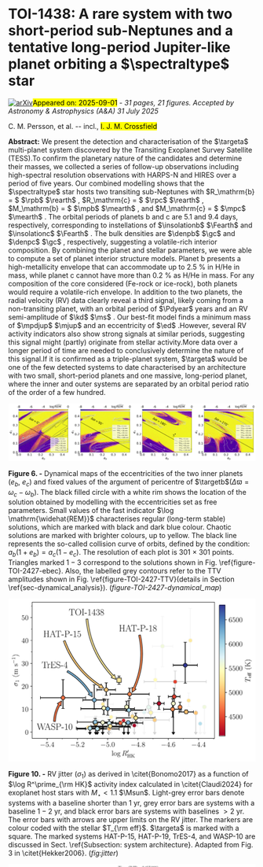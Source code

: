 <div class="macros" style="visibility:hidden;">
$\newcommand{\ensuremath}{}$
$\newcommand{\xspace}{}$
$\newcommand{\object}[1]{\texttt{#1}}$
$\newcommand{\farcs}{{.}''}$
$\newcommand{\farcm}{{.}'}$
$\newcommand{\arcsec}{''}$
$\newcommand{\arcmin}{'}$
$\newcommand{\ion}[2]{#1#2}$
$\newcommand{\textsc}[1]{\textrm{#1}}$
$\newcommand{\hl}[1]{\textrm{#1}}$
$\newcommand{\footnote}[1]{}$
$\newcommand{\vsini}{V \sin i_\star}$
$\newcommand{\vrad}{V_{\rm rad}}$
$\newcommand{\vmic}{V_{\rm mic}}$
$\newcommand{\vmac}{V_{\rm mac}}$
$\newcommand{\dex}{\rm dex}$
$\newcommand{\teff}{T_{\rm eff}}$
$\newcommand{\logg}{log g_\star}$
$\newcommand{\met}{[M/H]}$
$\newcommand{\feh}{[Fe/H]}$
$\newcommand{\cah}{[Ca/H]}$
$\newcommand{\mgh}{[Mg/H]}$
$\newcommand{\nah}{[Na/H]}$
$\newcommand{\sih}{[Si/H]}$
$\newcommand{\kms}{km s^{-1}}$
$\newcommand{\ms}{m~s^{-1}}$
$\newcommand{\msd}{m~s^{-1}~day^{-1}}$
$\newcommand{\gc}{g~cm^{-3}}$
$\newcommand{\lgr}{\log (R^\prime_{HK})}$
$\newcommand{\lgt}{\log~t}$
$\newcommand{\Lsun}{L_{\odot}}$
$\newcommand{\Msun}{M_{\odot}}$
$\newcommand{\Rsun}{R_{\odot}}$
$\newcommand{\msunyr}{M_{\odot} yr^{-1}}$
$\newcommand{\Fearth}{F_{\oplus}}$
$\newcommand{\mearth}{M_{\oplus}}$
$\newcommand{\rearth}{R_{\oplus}}$
$\newcommand{\rjup}{R_\mathrm{J}}$
$\newcommand{\mjup}{M_\mathrm{J}}$
$\newcommand{\Porb}{P_{\rm orb}}$
$\newcommand{\Prot}{P_{\rm rot}}$
$\newcommand{\mstar}{M_\star}$
$\newcommand{\lstar}{L_\star}$
$\newcommand{\rstar}{R_\star}$
$\newcommand{\rhostar}{\rho_{\mathrm{*}}}$
$\newcommand{\rhoplanet}{\rho_\mathrm{p}}$
$\newcommand{\rplanet}{R_{\mathrm{p}}}$
$\newcommand{\mplanet}{M_{\mathrm{p}}}$
$\newcommand{\halpha}{H\alpha}$
$\newcommand{\hbeta}{H\beta}$
$\newcommand{\sii}{[S {\sc II}] }$
$\newcommand{\oii}{[O {\sc I}] }$
$\newcommand{\oiii}{[O {\sc III}] }$
$\newcommand{\oi}{[O {\sc i}] }$
$\newcommand{\cai}{Ca {\sc I} }$
$\newcommand{\caii}{[Ca {\sc II}] }$
$\newcommand{\feii}{[Fe {\sc II}] }$
$\newcommand{\nii}{[N {\sc II}] }$
$\newcommand{\mgi}{Mg {\sc I} }$
$\newcommand{\nai}{[Na {\sc I}]}$
$\newcommand{\av}{A_{V}}$
$\newcommand{\vmag}{m_{V}}$
$\newcommand{\tic}{TIC~229650439}$
$\newcommand{\ticno}{229650439}$
$\newcommand{\ticb}{TIC~229650439.01}$
$\newcommand{\ticc}{TIC~229650439.02}$
$\newcommand{\targeta}{\mbox{TOI-1438}}$
$\newcommand{\targetone}{TOI-1438.01}$
$\newcommand{\targettwo}{TOI-1438.02}$
$\newcommand{\targetb}{TOI-1438~b}$
$\newcommand{\targetc}{TOI-1438~c}$
$\newcommand{\bjdtdb}{\ensuremath{\rm{BJD_{TDB}}}}$
$\newcommand{\logRHK}[1][]{-4.925 \pm 0.013}$
$\newcommand{\smassariadne}[1][]{0.876 \pm 0.038}$
$\newcommand{\smassariadnegrav}[1][]{0.764\pm 0.127}$
$\newcommand{\smassparam}[1][]{0.867 \pm 0.027}$
$\newcommand{\sradiusariadne}[1][]{0.820 \pm 0.017}$
$\newcommand{\sradiusisochrones}[1][]{0.x\pm 0.0x}$
$\newcommand{\sradiusparam}[1][]{0.822\pm 0.018}$
$\newcommand{\sradiusspechmatch}[1][]{0.81\pm 0.08}$
$\newcommand{\sradiusgaia}[1][]{0.853^{+0.026}_{-0.016} }$
$\newcommand{\srhoariadne}[1][]{2.2 \pm 0.2}$
$\newcommand{\srhospechmatch}[1][]{x \pm x}$
$\newcommand{\srhoparam}[1][]{2.2 \pm 0.2}$
$\newcommand{\srhotransitmodel}[1][]{x \pm x}$
$\newcommand{\srhotic}[1][]{x \pm x}$
$\newcommand{\steffariadne}[1][]{5230\pm 60}$
$\newcommand{\sloggariadne}[1][]{4.50\pm0.07}$
$\newcommand{\sfehariadne}[1][]{0.03\pm0.06}$
$\newcommand{\Lumariadne}[1][]{0.45 \pm 0.02}$
$\newcommand{\Avariadne}[1][]{0.04 \pm 0.05}$
$\newcommand{\steffsme}[1][]{5189 \pm 65}$
$\newcommand{\sloggsme}{4.50\pm 0.05}$
$\newcommand{\scahsme}[1][]{0.07\pm 0.06}$
$\newcommand{\sfehsme}[1][]{0.04\pm 0.05}$
$\newcommand{\snasme}[1][]{0.13\pm 0.06}$
$\newcommand{\smghsme}[1][]{0.14 \pm 0.06}$
$\newcommand{\ssihsme}[1][]{0.07 \pm 0.06}$
$\newcommand{\svsinisme}[1][]{1.8 \pm 0.9}$
$\newcommand{\svmic}[1][]{0.8}$
$\newcommand{\svmac}[1][]{2.5}$
$\newcommand{\velsme}[1][\mathrm{km s^{-1}}]{-29.21}$
$\newcommand{\steffspechmatch}[1][]{5225 \pm 110}$
$\newcommand{\sloggspechmatch}[1][]{4.53 \pm 0.12}$
$\newcommand{\sfehspechmatch}[1][]{0.06\pm 0.09}$
$\newcommand{\sloggparam}[1][]{4.52 \pm 0.03}$
$\newcommand{\steffgaia}[1][]{5202^{+8}_{-4} }$
$\newcommand{\slogggaia}[1][]{4.53 \pm 0.01}$
$\newcommand{\sfehgaia}[1][]{-0.14 \pm 0.01}$
$\newcommand{\lstargaia}[1][]{0.449\pm0.002}$
$\newcommand{\distancegaia}{ 110.7\pm 0.1}$
$\newcommand{\parallaxgaia}{9.0312\pm0.0111}$
$\newcommand{\velgaia}[1][\mathrm{km s^{-1}}]{-29.40 \pm 0.34}$
$\newcommand{\pmra}{-22.8246 \pm 0.0125}$
$\newcommand{\pmdec}{53.0721 \pm  0.0155}$
$\newcommand{\stefftfop}[1][]{5259\pm 125}$
$\newcommand{\sfehtfop}[1][]{0.10 \pm 0.06 }$
$\newcommand{\sloggtfop}[1][]{4.57 \pm 0.09 }$
$\newcommand{\sradiustfop}[1][]{0.816 \pm 0.046 }$
$\newcommand{\smasstfop}[1][]{0.90 \pm 0.11}$
$\newcommand{\spectraltype}{K0V}$
$\newcommand{\smassspectraltype}{0.88}$
$\newcommand{\sradiusspectraltype}{0.81}$
$\newcommand{\srhospectraltype}{2.3}$
$\newcommand{\protvsini}{22.8 \pm 11.4}$
$\newcommand{\prottess}{23.0 \pm 1.4}$
$\newcommand{\agespechmatch}[1][]{4.2\pm 1.5}$
$\newcommand{\ageparam}{5.9\pm 4.2}$
$\newcommand{\ageariadne}[1][]{2.6^{+4.2}_{-2.3}}$
$\newcommand{\ageallmodels}[1][]{2 - 6}$
$\newcommand{\Tzerob}[1][]$
$\newcommand{\Tzeroc}[1][]$
$\newcommand{\Tzerod}[1][]$
$\newcommand{\Pb}[1][]$
$\newcommand{\Pc}[1][]$
$\newcommand{\lnPd}[1][]$
$\newcommand{\Pd}[1][]$
$\newcommand{\Pdyear}[1][]$
$\newcommand{\eb}[1][ ]$
$\newcommand{\ebfree}[1][ ]$
$\newcommand{\wb}[1][]$
$\newcommand{\cosib}[1][]$
$\newcommand{\bb}[1][ ]$
$\newcommand{\arb}[1][ ]$
$\newcommand{\rrb}[1][ ]$
$\newcommand{\kb}[1][]$
$\newcommand{\ecfree}[1][ ]$
$\newcommand{\wc}[1][]$
$\newcommand{\ed}[1][ ]$
$\newcommand{\wwd}[1][]$
$\newcommand{\cosic}[1][]$
$\newcommand{\bc}[1][ ]$
$\newcommand{\arc}[1][ ]$
$\newcommand{\rrc}[1][ ]$
$\newcommand{\kc}[1][]$
$\newcommand{\kd}[1][]$
$\newcommand{\mpb}[1][]$
$\newcommand{\mpc}[1][]$
$\newcommand{\mpdearth}[1][]$
$\newcommand{\mpdjup}[1][]$
$\newcommand{\rpb}[1][]$
$\newcommand{\rpc}[1][]$
$\newcommand{\Tperib}[1][]$
$\newcommand{\ecosd}[1][]$
$\newcommand{\esind}[1][]$
$\newcommand{\ecosc}[1][]$
$\newcommand{\esinc}[1][]$
$\newcommand{\eblim}[1][]$
$\newcommand{\eclim}[1][]$
$\newcommand{\prvb}[1][]$
$\newcommand{\ib}[1][]$
$\newcommand{\ic}[1][]$
$\newcommand{\ab}[1][]$
$\newcommand{\ac}[1][]$
$\newcommand{\ad}[1][]$
$\newcommand{\depthbSC}[1][]$
$\newcommand{\RMbSC}[1][]$
$\newcommand{\insolationb}[1][]$
$\newcommand{\insolationc}[1][]$
$\newcommand{\tsmb}[1][ ]$
$\newcommand{\tsmc}[1][ ]$
$\newcommand{\denstrb}[1][]$
$\newcommand{\densspb}[1][]$
$\newcommand{\Teqb}[1][]$
$\newcommand{\Teqc}[1][]$
$\newcommand{\ttotb}[1][]$
$\newcommand{\tfulb}[1][]$
$\newcommand{\ttotc}[1][]$
$\newcommand{\tfulc}[1][]$
$\newcommand{\tegb}[1][]$
$\newcommand{\deltamagb}[1][]$
$\newcommand{\denpb}[1][]$
$\newcommand{\denpc}[1][]$
$\newcommand{\grapb}[1][]$
$\newcommand{\grapc}[1][]$
$\newcommand{\grapparsb}[1][]$
$\newcommand{\jspb}[1][]$
$\newcommand{\jspc}[1][]$
$\newcommand{\qoneSC}[1][]$
$\newcommand{\qtwoSC}[1][]$
$\newcommand{\qsum}[1][]$
$\newcommand{\HARPSN}[1][]$
$\newcommand{\jHARPSN}[1][]$
$\newcommand{\HIRES}[1][]$
$\newcommand{\jHIRES}[1][]$</div>



<div id="title">

# TOI-1438:  A  rare system with two short-period sub-Neptunes and a tentative long-period Jupiter-like planet  orbiting a  $\spectraltype$ star

</div>
<div id="comments">

[![arXiv](https://img.shields.io/badge/arXiv-2508.21533-b31b1b.svg)](https://arxiv.org/abs/2508.21533)<mark>Appeared on: 2025-09-01</mark> -  _31 pages, 21 figures. Accepted by Astronomy & Astrophysics (A&A) 31 July 2025_

</div>
<div id="authors">

C. M. Persson, et al. -- incl., <mark>I. J. M. Crossfield</mark>

</div>
<div id="abstract">

**Abstract:** We present the detection and characterisation of the $\targeta$ multi-planet system   discovered   by the  Transiting Exoplanet Survey Satellite (TESS).To confirm the planetary nature of the  candidates and determine their masses,  we collected a series  of follow-up observations including    high-spectral resolution  observations with HARPS-N and HIRES over a period of five years.  Our combined modelling  shows that the $\spectraltype$ star hosts   two transiting sub-Neptunes with $R_\mathrm{b} = $ $\rpb$  $\rearth$ , $R_\mathrm{c} = $ $\rpc$  $\rearth$ , $M_\mathrm{b} = $ $\mpb$  $\mearth$ , and $M_\mathrm{c} = $ $\mpc$  $\mearth$ . The orbital periods of planets b and c are 5.1 and 9.4 days, respectively,   corresponding to instellations of $\insolationb$  $\Fearth$ and $\insolationc$  $\Fearth$ .  The bulk densities are $\denpb$  $\gc$ and $\denpc$  $\gc$ , respectively, suggesting a volatile-rich   interior composition. By combining the planet and stellar parameters, we were able to compute a set of  planet interior structure models. Planet b presents a high-metallicity envelope that can accommodate up to 2.5 \% in H/He in mass, while planet c cannot have more than 0.2 \% as H/He in mass. For any composition of the core considered (Fe-rock or ice-rock), both planets would require a volatile-rich envelope.  In addition to the two planets, the radial velocity (RV) data  clearly reveal a third   signal,   likely coming from a non-transiting planet, with an   orbital period of $\Pdyear$ years  and an RV semi-amplitude of $\kd$  $\ms$ . Our best-fit model finds a minimum mass of $\mpdjup$  $\mjup$ and an eccentricity of $\ed$ .However, several RV activity indicators also show  strong signals at similar periods, suggesting  this signal might (partly) originate from   stellar   activity.More data over a longer period of time are needed to conclusively determine the nature of this   signal.If it is confirmed as a triple-planet system, $\targeta$ would be one of the few detected systems to date characterised by an architecture with two small, short-period planets and one massive, long-period planet, where the inner and outer systems are separated by an orbital period ratio of the order of a few hundred.

</div>

<div id="div_fig1">

<img src="tmp_2508.21533/./Fig08a.png" alt="Fig6.1" width="25%"/><img src="tmp_2508.21533/./Fig08b.png" alt="Fig6.2" width="25%"/><img src="tmp_2508.21533/./Fig08c.png" alt="Fig6.3" width="25%"/><img src="tmp_2508.21533/./Fig08d.png" alt="Fig6.4" width="25%"/>

**Figure 6. -** Dynamical maps of the eccentricities of the two inner planets ($e_b$, $e_c$) and fixed values of the argument of pericentre of $\targetb$($\Delta \varpi =\omega_c-\omega_b$). The black filled circle with a white rim shows the location of the solution obtained by modelling with the eccentricities set as free parameters. Small values of the fast indicator $\log \mathrm{\widehat{REM}}$ characterises regular (long-term stable) solutions, which are marked with black and dark blue colour. Chaotic solutions are marked with brighter colours, up to yellow. The black line represents the so-called collision curve of orbits, defined by the condition: $a_b(1 + e_b) = a_c(1 - e_c)$.  The resolution of each plot is 301 $\times$ 301 points. Triangles  marked $1-3$ correspond to the solutions shown in Fig. \ref{figure-TOI-2427-ebec}.
    Also, the labelled grey contours refer to the TTV amplitudes shown in Fig. \ref{figure-TOI-2427-TTV}(details in Section \ref{sec-dynamical_analysis}).
     (*figure-TOI-2427-dynamical_map*)

</div>
<div id="div_fig2">

<img src="tmp_2508.21533/./Fig14.png" alt="Fig10" width="100%"/>

**Figure 10. -** RV jitter ($\sigma_1$) as derived in \citet{Bonomo2017} as a function of $\log R^\prime_{\rm HK}$ activity index calculated in \citet{Claudi2024} for exoplanet host stars with $M_\star<1.1$ $\Msun$. Light-grey error bars denote systems with a baseline shorter than 1 yr, grey error bars are systems with a baseline  $1-2$ yr, and black error bars are systems with   baselines $>2$ yr. The error bars with arrows are upper limits on the RV jitter. The markers are colour coded with the stellar $T_{\rm eff}$. $\targeta$ is marked with a square. The marked systems HAT-P-15, HAT-P-19, TrES-4, and WASP-10 are discussed in Sect. \ref{Subsection: system architecture}.
        Adapted from Fig. 3 in  \citet{Hekker2006}. (*fig:jitter*)

</div>
<div id="div_fig3">

<img src="tmp_2508.21533/./Fig07.png" alt="Fig13" width="100%"/>

**Figure 13. -** RVs of $\targeta$. Top: The HARPS-N (blue) and HIRES (orange) RV time series with the best-fitting three Keplerian model in grey with residuals shown in the panel below. Lower: The phasefolded RV curves for planet b (left) and c (middle) as well as signal d (right). The best-fitting models are shown as the grey lines with the shaded area denoting the $1$ and $2 \sigma$ intervals in the $K$-amplitude. Residuals are given below. (*fig:rvs*)

</div><div id="qrcode"><img src=https://api.qrserver.com/v1/create-qr-code/?size=100x100&data="https://arxiv.org/abs/2508.21533"></div>